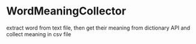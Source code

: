 # WordMeaningCollector
extract word from text file, then get their meaning from dictionary API and collect meaning in csv file
